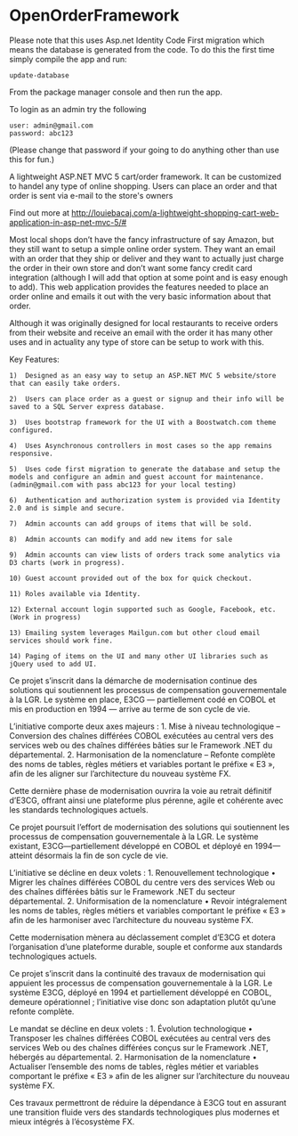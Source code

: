 OpenOrderFramework
==================

Please note that this uses Asp.net Identity Code First migration which means the database is generated from the code. To do this the first time simply compile the app and run: 

    update-database
    
From the package manager console and then run the app. 

To login as an admin try the following

    user: admin@gmail.com
    password: abc123
    
(Please change that password if your going to do anything other than use this for fun.)


A lightweight ASP.NET MVC 5 cart/order framework. It can be customized to handel any type of online shopping. Users can place an order and that order is sent via e-mail to the store's owners

Find out more at http://louiebacaj.com/a-lightweight-shopping-cart-web-application-in-asp-net-mvc-5/#

Most local shops don’t have the fancy infrastructure of say Amazon, but they still want to setup a simple online order system. They want an email with an order that they ship or deliver and they want to actually just charge the order in their own store and don’t want some fancy credit card integration (although I will add that option at some point and is easy enough to add). This web application provides the features needed to place an order online and emails it out with the very basic information about that order. 


Although it was originally designed for local restaurants to receive orders from their website and receive an email with the order it has many other uses and in actuality any type of store can be setup to work with this. 


Key Features:

    1)	Designed as an easy way to setup an ASP.NET MVC 5 website/store that can easily take orders. 
    
    2)	Users can place order as a guest or signup and their info will be saved to a SQL Server express database.
    
    3)	Uses bootstrap framework for the UI with a Boostwatch.com theme configured.
    
    4)	Uses Asynchronous controllers in most cases so the app remains responsive.
    
    5)	Uses code first migration to generate the database and setup the models and configure an admin and guest account for maintenance. (admin@gmail.com with pass abc123 for your local testing)
    
    6)	Authentication and authorization system is provided via Identity 2.0 and is simple and secure.
    
    7)	Admin accounts can add groups of items that will be sold.
    
    8)	Admin accounts can modify and add new items for sale 
    
    9)	Admin accounts can view lists of orders track some analytics via D3 charts (work in progress).
    
    10)	Guest account provided out of the box for quick checkout.
    
    11)	Roles available via Identity.
    
    12)	External account login supported such as Google, Facebook, etc. (Work in progress)
    
    13)	Emailing system leverages Mailgun.com but other cloud email services should work fine.
    
    14)	Paging of items on the UI and many other UI libraries such as jQuery used to add UI.

Ce projet s’inscrit dans la démarche de modernisation continue des solutions qui soutiennent les processus de compensation gouvernementale à la LGR. Le système en place, E3CG — partiellement codé en COBOL et mis en production en 1994 — arrive au terme de son cycle de vie.

L’initiative comporte deux axes majeurs :
	1.	Mise à niveau technologique
– Conversion des chaînes différées COBOL exécutées au central vers des services web ou des chaînes différées bâties sur le Framework .NET du départemental.
	2.	Harmonisation de la nomenclature
– Refonte complète des noms de tables, règles métiers et variables portant le préfixe « E3 », afin de les aligner sur l’architecture du nouveau système FX.

Cette dernière phase de modernisation ouvrira la voie au retrait définitif d’E3CG, offrant ainsi une plateforme plus pérenne, agile et cohérente avec les standards technologiques actuels.



Ce projet poursuit l’effort de modernisation des solutions qui soutiennent les processus de compensation gouvernementale à la LGR. Le système existant, E3CG—partiellement développé en COBOL et déployé en 1994—atteint désormais la fin de son cycle de vie.

L’initiative se décline en deux volets :
	1.	Renouvellement technologique
• Migrer les chaînes différées COBOL du centre vers des services Web ou des chaînes différées bâtis sur le Framework .NET du secteur départemental.
	2.	Uniformisation de la nomenclature
• Revoir intégralement les noms de tables, règles métiers et variables comportant le préfixe « E3 » afin de les harmoniser avec l’architecture du nouveau système FX.

Cette modernisation mènera au déclassement complet d’E3CG et dotera l’organisation d’une plateforme durable, souple et conforme aux standards technologiques actuels.

Ce projet s’inscrit dans la continuité des travaux de modernisation qui appuient les processus de compensation gouvernementale à la LGR. Le système E3CG, déployé en 1994 et partiellement développé en COBOL, demeure opérationnel ; l’initiative vise donc son adaptation plutôt qu’une refonte complète.

Le mandat se décline en deux volets :
	1.	Évolution technologique
• Transposer les chaînes différées COBOL exécutées au central vers des services Web ou des chaînes différées conçus sur le Framework .NET, hébergés au départemental.
	2.	Harmonisation de la nomenclature
• Actualiser l’ensemble des noms de tables, règles métier et variables comportant le préfixe « E3 » afin de les aligner sur l’architecture du nouveau système FX.

Ces travaux permettront de réduire la dépendance à E3CG tout en assurant une transition fluide vers des standards technologiques plus modernes et mieux intégrés à l’écosystème FX.
